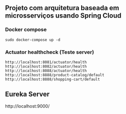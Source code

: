 ## Projeto com arquitetura baseada em microsserviços usando Spring Cloud
### Docker compose
```` shell
sudo docker-compose up -d
````
### Actuator healthcheck (Teste server)
```` 
http://localhost:8081/actuator/health
http://localhost:8082/actuator/health
http://localhost:8088/actuator/health
http://localhost:8888/product-catalog/default
http://localhost:8888/shopping-cart/default
````
## Eureka Server
http://localhost:9000/
